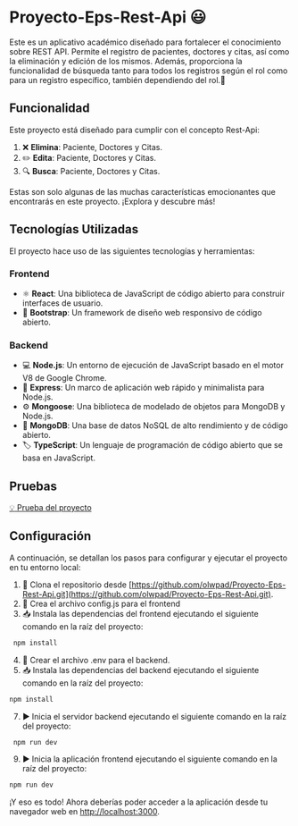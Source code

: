 # Proyecto-Eps-Rest-Api :smiley: 


Este es un aplicativo académico diseñado para fortalecer el conocimiento sobre REST API. Permite el registro de pacientes, doctores y citas, así como la eliminación y edición de los mismos. Además, proporciona la funcionalidad de búsqueda tanto para todos los registros según el rol como para un registro específico, también dependiendo del rol.:rocket:

## Funcionalidad

Este proyecto está diseñado para cumplir con el concepto Rest-Api:

1. :x: **Elimina**: Paciente, Doctores y Citas.
2. :pencil2: **Edita**: Paciente, Doctores y Citas.
3. :mag: **Busca**: Paciente, Doctores y Citas.

Estas son solo algunas de las muchas características emocionantes que encontrarás en este proyecto. ¡Explora y descubre más!

## Tecnologías Utilizadas

El proyecto hace uso de las siguientes tecnologías y herramientas:

### Frontend

- :atom_symbol: **React**: Una biblioteca de JavaScript de código abierto para construir interfaces de usuario.
- :art: **Bootstrap**: Un framework de diseño web responsivo de código abierto.

### Backend

- :computer: **Node.js**: Un entorno de ejecución de JavaScript basado en el motor V8 de Google Chrome.
- :rocket: **Express**: Un marco de aplicación web rápido y minimalista para Node.js.
- :gear: **Mongoose**: Una biblioteca de modelado de objetos para MongoDB y Node.js.
- :floppy_disk: **MongoDB**: Una base de datos NoSQL de alto rendimiento y de código abierto.
- :label: **TypeScript**: Un lenguaje de programación de código abierto que se basa en JavaScript.

 ## Pruebas 
[:bulb: Prueba del proyecto](https://youtu.be/SO3FO7D68Wg)


## Configuración

A continuación, se detallan los pasos para configurar y ejecutar el proyecto en tu entorno local:

1. :open_file_folder: Clona el repositorio desde [https://github.com/olwpad/Proyecto-Eps-Rest-Api.git](https://github.com/olwpad/Proyecto-Eps-Rest-Api.git).
2. :wrench: Crea el archivo config.js para el frontend
3. :inbox_tray: Instala las dependencias del frontend ejecutando el siguiente comando en la raíz del proyecto:
   
```bash
 npm install
```
4. :wrench: Crear el  archivo .env para el backend.
5. :inbox_tray: Instala las dependencias del backend ejecutando el siguiente comando en la raíz del proyecto:
   
 ```bash
 npm install
```
   
7. :arrow_forward: Inicia el servidor backend ejecutando el siguiente comando en la raíz del proyecto:
```bash
 npm run dev
```
   
9. :arrow_forward: Inicia la aplicación frontend ejecutando el siguiente comando en la raíz del proyecto:

  ```bash
 npm run dev
```

¡Y eso es todo! Ahora deberías poder acceder a la aplicación desde tu navegador web en [http://localhost:3000](http://localhost:3000).


